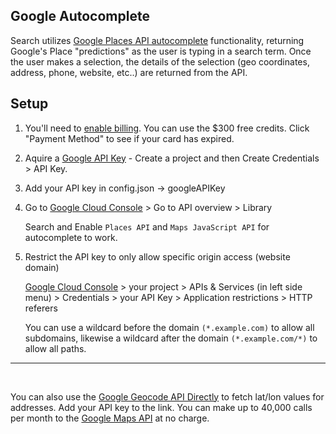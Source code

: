 ## Google Autocomplete

Search utilizes [Google Places API autocomplete](https://developers.google.com/maps/documentation/javascript/places-autocomplete) functionality, returning Google's Place "predictions" as the user is typing in a search term. Once the user makes a selection, the details of the selection (geo coordinates, address, phone, website, etc..) are returned from the API.

## Setup

1. You'll need to [enable billing](https://console.cloud.google.com/projectselector2/billing/enable). You can use the $300 free credits.  Click "Payment Method" to see if your card has expired.  

2. Aquire a [Google API Key](https://developers.google.com/maps/documentation/javascript/get-api-key) - Create a project and then Create Credentials > API Key.  

3. Add your API key in config.json -> googleAPIKey  

4. Go to [Google Cloud Console](https://console.cloud.google.com/) > Go to API overview > Library

	Search and Enable `Places API` and `Maps JavaScript API` for autocomplete to work.  

5. Restrict the API key to only allow specific origin access (website domain)

	[Google Cloud Console](https://console.cloud.google.com/) > your project > APIs & Services (in left side menu) > Credentials > your API Key > Application restrictions > HTTP referers  

	You can use a wildcard before the domain `(*.example.com)` to allow all subdomains, likewise a wildcard after the domain `(*.example.com/*)` to allow all paths.  

	<!-- Using data.georgia.org  -->

---
<br>

You can also use the [Google Geocode API Directly](https://maps.googleapis.com/maps/api/geocode/json?address=1600+Amphitheatre+Parkway,+Mountain+View,+CA&key=YOUR_API_KEY) to fetch lat/lon values for addresses. Add your API key to the link. 
You can make up to 40,000 calls per month to the [Google Maps API](https://developers.google.com/maps/documentation/geocoding/start) at no charge.  

 

